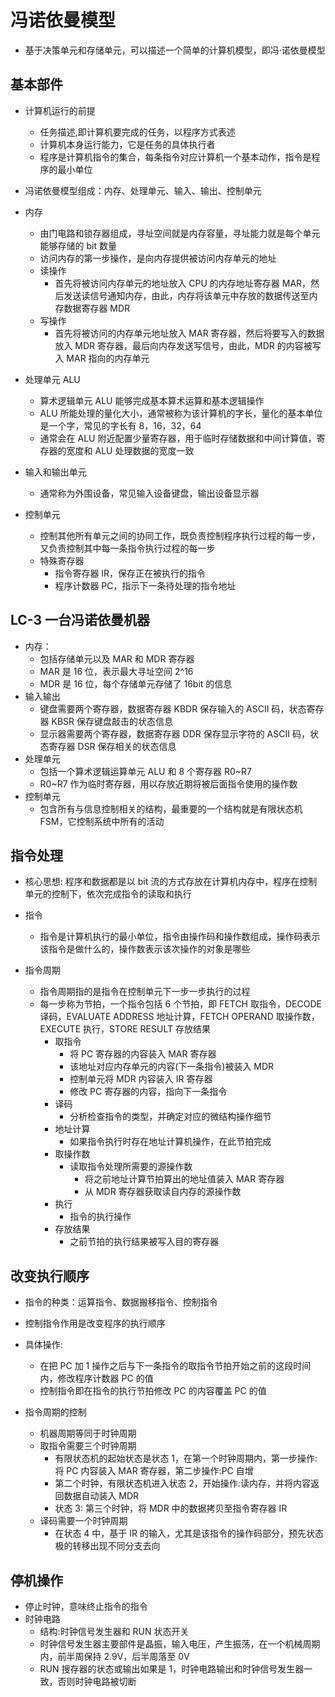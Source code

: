 # 冯诺依曼模型

- 基于决策单元和存储单元，可以描述一个简单的计算机模型，即冯·诺依曼模型

## 基本部件

- 计算机运行的前提

  - 任务描述,即计算机要完成的任务，以程序方式表述
  - 计算机本身运行能力，它是任务的具体执行者
  - 程序是计算机指令的集合，每条指令对应计算机一个基本动作，指令是程序的最小单位

- 冯诺依曼模型组成：内存、处理单元、输入、输出、控制单元

- 内存
  - 由门电路和锁存器组成，寻址空间就是内存容量，寻址能力就是每个单元能够存储的 bit 数量
  - 访问内存的第一步操作，是向内存提供被访问内存单元的地址
  - 读操作
    - 首先将被访问内存单元的地址放入 CPU 的内存地址寄存器 MAR，然后发送读信号通知内存，由此，内存将该单元中存放的数据传送至内存数据寄存器 MDR
  - 写操作
    - 首先将被访问的内存单元地址放入 MAR 寄存器，然后将要写入的数据放入 MDR 寄存器，最后向内存发送写信号，由此，MDR 的内容被写入 MAR 指向的内存单元
- 处理单元 ALU
  - 算术逻辑单元 ALU 能够完成基本算术运算和基本逻辑操作
  - ALU 所能处理的量化大小，通常被称为该计算机的字长，量化的基本单位是一个字，常见的字长有 8，16，32，64
  - 通常会在 ALU 附近配置少量寄存器，用于临时存储数据和中间计算值，寄存器的宽度和 ALU 处理数据的宽度一致
- 输入和输出单元
  - 通常称为外围设备，常见输入设备键盘，输出设备显示器
- 控制单元
  - 控制其他所有单元之间的协同工作，既负责控制程序执行过程的每一步，又负责控制其中每一条指令执行过程的每一步
  - 特殊寄存器
    - 指令寄存器 IR，保存正在被执行的指令
    - 程序计数器 PC，指示下一条待处理的指令地址

## LC-3 一台冯诺依曼机器

- 内存：
  - 包括存储单元以及 MAR 和 MDR 寄存器
  - MAR 是 16 位，表示最大寻址空间 2^16
  - MDR 是 16 位，每个存储单元存储了 16bit 的信息
- 输入输出
  - 键盘需要两个寄存器，数据寄存器 KBDR 保存输入的 ASCII 码，状态寄存器 KBSR 保存键盘敲击的状态信息
  - 显示器需要两个寄存器，数据寄存器 DDR 保存显示字符的 ASCII 码，状态寄存器 DSR 保存相关的状态信息
- 处理单元
  - 包括一个算术逻辑运算单元 ALU 和 8 个寄存器 R0~R7
  - R0~R7 作为临时寄存器，用以存放近期将被后面指令使用的操作数
- 控制单元
  - 包含所有与信息控制相关的结构，最重要的一个结构就是有限状态机 FSM，它控制系统中所有的活动

## 指令处理

- 核心思想: 程序和数据都是以 bit 流的方式存放在计算机内存中，程序在控制单元的控制下，依次完成指令的读取和执行

- 指令
  - 指令是计算机执行的最小单位，指令由操作码和操作数组成，操作码表示该指令是做什么的，操作数表示该次操作的对象是哪些
- 指令周期
  - 指令周期指的是指令在控制单元下一步一步执行的过程
  - 每一步称为节拍，一个指令包括 6 个节拍，即 FETCH 取指令，DECODE 译码，EVALUATE ADDRESS 地址计算，FETCH OPERAND 取操作数，EXECUTE 执行，STORE RESULT 存放结果
    - 取指令
      - 将 PC 寄存器的内容装入 MAR 寄存器
      - 该地址对应内存单元的内容(下一条指令)被装入 MDR
      - 控制单元将 MDR 内容装入 IR 寄存器
      - 修改 PC 寄存器的内容，指向下一条指令
    - 译码
      - 分析检查指令的类型，并确定对应的微结构操作细节
    - 地址计算
      - 如果指令执行时存在地址计算机操作，在此节拍完成
    - 取操作数
      - 读取指令处理所需要的源操作数
        - 将之前地址计算节拍算出的地址值装入 MAR 寄存器
        - 从 MDR 寄存器获取读自内存的源操作数
    - 执行
      - 指令的执行操作
    - 存放结果
      - 之前节拍的执行结果被写入目的寄存器

## 改变执行顺序

- 指令的种类：运算指令、数据搬移指令、控制指令
- 控制指令作用是改变程序的执行顺序
- 具体操作:

  - 在把 PC 加 1 操作之后与下一条指令的取指令节拍开始之前的这段时间内，修改程序计数器 PC 的值
  - 控制指令即在指令的执行节拍修改 PC 的内容覆盖 PC 的值

- 指令周期的控制
  - 机器周期等同于时钟周期
  - 取指令需要三个时钟周期
    - 有限状态机的起始状态是状态 1，在第一个时钟周期内，第一步操作: 将 PC 内容装入 MAR 寄存器，第二步操作:PC 自增
    - 第二个时钟，有限状态机进入状态 2，开始操作:读内存，并将内容返回数据自动装入 MDR
    - 状态 3: 第三个时钟，将 MDR 中的数据拷贝至指令寄存器 IR
  - 译码需要一个时钟周期
    - 在状态 4 中，基于 IR 的输入，尤其是该指令的操作码部分，预先状态极的转移出现不同分支去向

## 停机操作

- 停止时钟，意味终止指令的指令
- 时钟电路
  - 结构:时钟信号发生器和 RUN 状态开关
  - 时钟信号发生器主要部件是晶振，输入电压，产生振荡，在一个机械周期内，前半周保持 2.9V，后半周落至 0V
  - RUN 搜存器的状态或输出如果是 1，时钟电路输出和时钟信号发生器一致，否则时钟电路被切断
